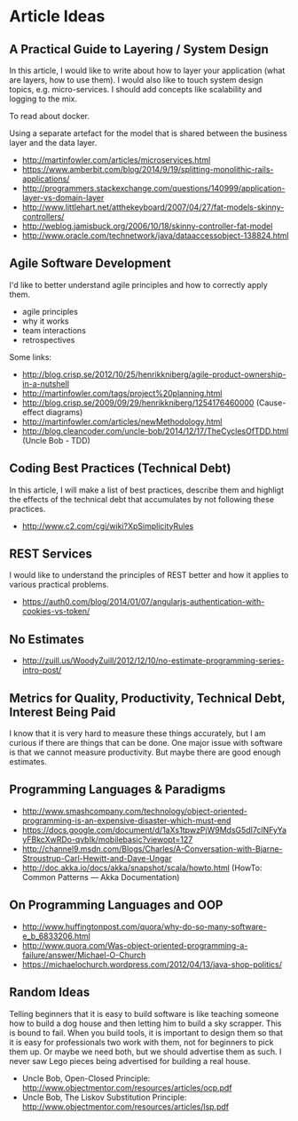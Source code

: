 # Article Ideas

## A  Practical Guide to Layering / System Design

In this article, I would like to write about how to layer your application (what are layers, how to use them). I would also like to touch system design topics, e.g. micro-services. I should add concepts like scalability and logging to the mix.

To read about docker.

Using a separate artefact for the model that is shared between the business layer and the data layer.

- http://martinfowler.com/articles/microservices.html
- https://www.amberbit.com/blog/2014/9/19/splitting-monolithic-rails-applications/
- http://programmers.stackexchange.com/questions/140999/application-layer-vs-domain-layer
- http://www.littlehart.net/atthekeyboard/2007/04/27/fat-models-skinny-controllers/
- http://weblog.jamisbuck.org/2006/10/18/skinny-controller-fat-model
- http://www.oracle.com/technetwork/java/dataaccessobject-138824.html

## Agile Software Development

I'd like to better understand agile principles and how to correctly apply them.

- agile principles
- why it works
- team interactions
- retrospectives

Some links:

- http://blog.crisp.se/2012/10/25/henrikkniberg/agile-product-ownership-in-a-nutshell
- http://martinfowler.com/tags/project%20planning.html
- http://blog.crisp.se/2009/09/29/henrikkniberg/1254176460000 (Cause-effect diagrams)
- http://martinfowler.com/articles/newMethodology.html
- http://blog.cleancoder.com/uncle-bob/2014/12/17/TheCyclesOfTDD.html (Uncle Bob - TDD)

## Coding Best Practices (Technical Debt)

In this article, I will make a list of best practices, describe them and highligt the effects of the technical debt that accumulates by not following these practices.

- http://www.c2.com/cgi/wiki?XpSimplicityRules

## REST Services

I would like to understand the principles of REST better and how it applies to various practical problems.

- https://auth0.com/blog/2014/01/07/angularjs-authentication-with-cookies-vs-token/

## No Estimates

- http://zuill.us/WoodyZuill/2012/12/10/no-estimate-programming-series-intro-post/

## Metrics for Quality, Productivity, Technical Debt, Interest Being Paid

I know that it is very hard to measure these things accurately, but I am curious if there are things that can be done. One major issue with software is that we cannot measure productivity. But maybe there are good enough estimates.

## Programming Languages & Paradigms

- http://www.smashcompany.com/technology/object-oriented-programming-is-an-expensive-disaster-which-must-end
- https://docs.google.com/document/d/1aXs1tpwzPjW9MdsG5dI7clNFyYayFBkcXwRDo-qvbIk/mobilebasic?viewopt=127
- http://channel9.msdn.com/Blogs/Charles/A-Conversation-with-Bjarne-Stroustrup-Carl-Hewitt-and-Dave-Ungar
- http://doc.akka.io/docs/akka/snapshot/scala/howto.html (HowTo: Common Patterns — Akka Documentation)

## On Programming Languages and OOP

- http://www.huffingtonpost.com/quora/why-do-so-many-software-e_b_6833206.html
- http://www.quora.com/Was-object-oriented-programming-a-failure/answer/Michael-O-Church
- https://michaelochurch.wordpress.com/2012/04/13/java-shop-politics/

## Random Ideas

Telling beginners that it is easy to build software is like teaching someone how to build a dog house and then letting him to build a sky scrapper. This is bound to fail. When you build tools, it is important to design them so that it is easy for professionals two work with them, not for beginners to pick them up. Or maybe we need both, but we should advertise them as such. I never saw Lego pieces being advertised for building a real house.

- Uncle Bob, Open-Closed Principle: http://www.objectmentor.com/resources/articles/ocp.pdf
- Uncle Bob, The Liskov Substitution Principle: http://www.objectmentor.com/resources/articles/lsp.pdf
